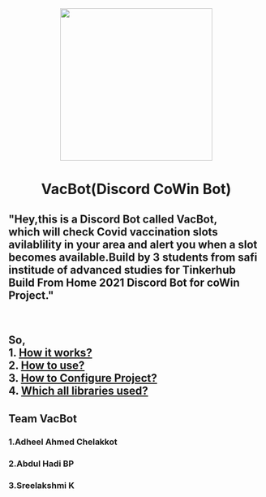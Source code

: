  
  <div align="center"><img src="https://st3.depositphotos.com/8950810/17657/v/600/depositphotos_176577870-stock-illustration-cute-smiling-funny-robot-chat.jpg" height="300px"></div>
  

<h1 align="center">VacBot(Discord CoWin Bot)</h1>

  ## "Hey,this is a Discord Bot called VacBot,<br>which will check Covid vaccination slots avilablility in your area and alert you when a slot becomes available.Build by 3 students from safi institude of advanced studies for Tinkerhub Build From Home 2021 Discord Bot for coWin Project."
  
  <br> 
  <h2>So,<br>
    1. <a href="#work">How it works?</a><br>
    2. <a href="#use">How to use?</a><br>
    3. <a href="confiqure">How to Configure Project?</a><br>
    4. <a href="Library">Which all libraries used?</a><br></h2>


 <div align=""left>
  
  ## Team VacBot
  ### 1.Adheel Ahmed Chelakkot
  ### 2.Abdul Hadi BP
  ### 3.Sreelakshmi K
  
  </div>


